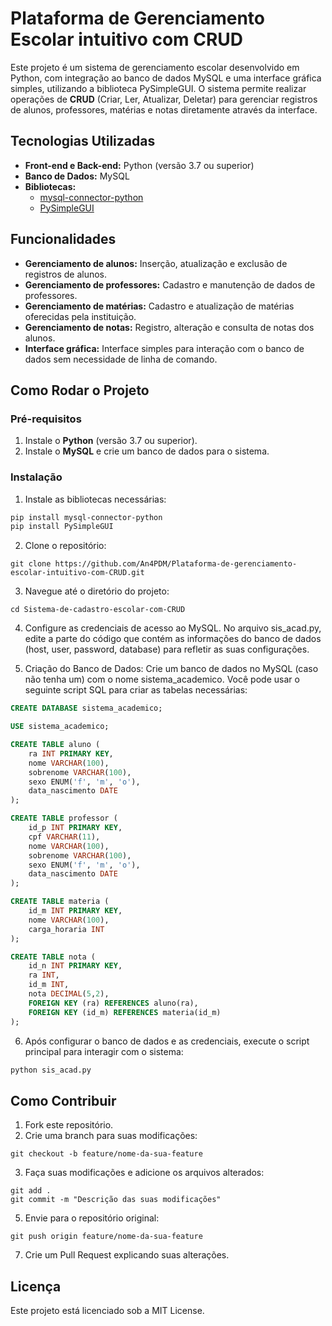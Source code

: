 # Plataforma de Gerenciamento Escolar intuitivo com CRUD

Este projeto é um sistema de gerenciamento escolar desenvolvido em Python, com integração ao banco de dados MySQL e uma interface gráfica simples, utilizando a biblioteca PySimpleGUI. O sistema permite realizar operações de **CRUD** (Criar, Ler, Atualizar, Deletar) para gerenciar registros de alunos, professores, matérias e notas diretamente através da interface.

## Tecnologias Utilizadas

- **Front-end e Back-end:** Python (versão 3.7 ou superior)
- **Banco de Dados:** MySQL
- **Bibliotecas:** 
  - [mysql-connector-python](https://pypi.org/project/mysql-connector-python/)
  - [PySimpleGUI](https://pypi.org/project/PySimpleGUI/)

## Funcionalidades

- **Gerenciamento de alunos:** Inserção, atualização e exclusão de registros de alunos.
- **Gerenciamento de professores:** Cadastro e manutenção de dados de professores.
- **Gerenciamento de matérias:** Cadastro e atualização de matérias oferecidas pela instituição.
- **Gerenciamento de notas:** Registro, alteração e consulta de notas dos alunos.
- **Interface gráfica:** Interface simples para interação com o banco de dados sem necessidade de linha de comando.

## Como Rodar o Projeto

### **Pré-requisitos**

1. Instale o **Python** (versão 3.7 ou superior).
2. Instale o **MySQL** e crie um banco de dados para o sistema.

### **Instalação**

1. Instale as bibliotecas necessárias:

```bash
pip install mysql-connector-python
pip install PySimpleGUI
```

2. Clone o repositório: 

```
git clone https://github.com/An4PDM/Plataforma-de-gerenciamento-escolar-intuitivo-com-CRUD.git
```

3. Navegue até o diretório do projeto:

```
cd Sistema-de-cadastro-escolar-com-CRUD
```

4. Configure as credenciais de acesso ao MySQL. No arquivo sis_acad.py, edite a parte do código que contém as informações do banco de dados (host, user, password, database) para refletir as suas configurações.

5. Criação do Banco de Dados:
Crie um banco de dados no MySQL (caso não tenha um) com o nome sistema_academico. Você pode usar o seguinte script SQL para criar as tabelas necessárias:

```sql
CREATE DATABASE sistema_academico;

USE sistema_academico;

CREATE TABLE aluno (
    ra INT PRIMARY KEY,
    nome VARCHAR(100),
    sobrenome VARCHAR(100),
    sexo ENUM('f', 'm', 'o'),
    data_nascimento DATE
);

CREATE TABLE professor (
    id_p INT PRIMARY KEY,
    cpf VARCHAR(11),
    nome VARCHAR(100),
    sobrenome VARCHAR(100),
    sexo ENUM('f', 'm', 'o'),
    data_nascimento DATE
);

CREATE TABLE materia (
    id_m INT PRIMARY KEY,
    nome VARCHAR(100),
    carga_horaria INT
);

CREATE TABLE nota (
    id_n INT PRIMARY KEY,
    ra INT,
    id_m INT,
    nota DECIMAL(5,2),
    FOREIGN KEY (ra) REFERENCES aluno(ra),
    FOREIGN KEY (id_m) REFERENCES materia(id_m)
);
```

6. Após configurar o banco de dados e as credenciais, execute o script principal para interagir com o sistema:

```bash
python sis_acad.py
```

## Como Contribuir
1. Fork este repositório. 
2. Crie uma branch para suas modificações:

```
git checkout -b feature/nome-da-sua-feature
```

3. Faça suas modificações e adicione os arquivos alterados:

```
git add .
git commit -m "Descrição das suas modificações"
```

5. Envie para o repositório original:

```
git push origin feature/nome-da-sua-feature
```

7. Crie um Pull Request explicando suas alterações.

## Licença
Este projeto está licenciado sob a MIT License.
